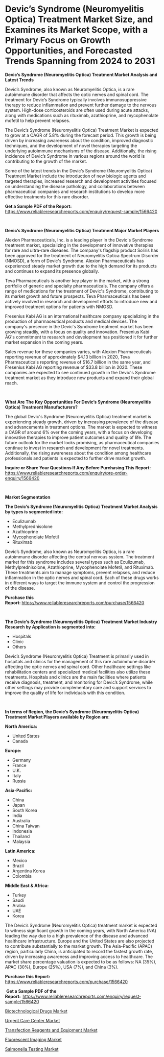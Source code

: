<p><h1>Devic’s Syndrome (Neuromyelitis Optica) Treatment Market Size, and Examines its Market Scope, with a Primary Focus on Growth Opportunities, and Forecasted Trends Spanning from 2024 to 2031</h1></p><p><strong>Devic’s Syndrome (Neuromyelitis Optica) Treatment Market Analysis and Latest Trends</strong></p>
<p><p>Devic’s Syndrome, also known as Neuromyelitis Optica, is a rare autoimmune disorder that affects the optic nerves and spinal cord. The treatment for Devic’s Syndrome typically involves immunosuppressive therapy to reduce inflammation and prevent further damage to the nervous system. High-dose corticosteroids are often used during acute attacks, along with medications such as rituximab, azathioprine, and mycophenolate mofetil to help prevent relapses.</p><p>The Devic’s Syndrome (Neuromyelitis Optica) Treatment Market is expected to grow at a CAGR of 5.8% during the forecast period. This growth is being driven by increasing awareness about the condition, improved diagnostic techniques, and the development of novel therapies targeting the underlying autoimmune mechanisms of the disease. Additionally, the rising incidence of Devic’s Syndrome in various regions around the world is contributing to the growth of the market.</p><p>Some of the latest trends in the Devic’s Syndrome (Neuromyelitis Optica) Treatment Market include the introduction of new biologic agents and targeted therapies, increased research and development activities focused on understanding the disease pathology, and collaborations between pharmaceutical companies and research institutions to develop more effective treatments for this rare disorder.</p></p>
<p><strong>Get a Sample PDF of the Report:&nbsp;</strong> <a href="https://www.reliableresearchreports.com/enquiry/request-sample/1566420">https://www.reliableresearchreports.com/enquiry/request-sample/1566420</a></p>
<p>&nbsp;</p>
<p><strong>Devic’s Syndrome (Neuromyelitis Optica) Treatment Major Market Players</strong></p>
<p><p>Alexion Pharmaceuticals, Inc. is a leading player in the Devic's Syndrome treatment market, specializing in the development of innovative therapies for rare and ultra-rare diseases. The company's flagship product Soliris has been approved for the treatment of Neuromyelitis Optica Spectrum Disorder (NMOSD), a form of Devic's Syndrome. Alexion Pharmaceuticals has experienced steady market growth due to the high demand for its products and continues to expand its presence globally.</p><p>Teva Pharmaceuticals is another key player in the market, with a strong portfolio of generic and specialty pharmaceuticals. The company offers a range of medications for the treatment of Devic's Syndrome, contributing to its market growth and future prospects. Teva Pharmaceuticals has been actively involved in research and development efforts to introduce new and improved treatment options for patients with NMOSD.</p><p>Fresenius Kabi AG is an international healthcare company specializing in the production of pharmaceutical products and medical devices. The company's presence in the Devic's Syndrome treatment market has been growing steadily, with a focus on quality and innovation. Fresenius Kabi AG's commitment to research and development has positioned it for further market expansion in the coming years.</p><p>Sales revenue for these companies varies, with Alexion Pharmaceuticals reporting revenue of approximately $4.13 billion in 2020, Teva Pharmaceuticals reporting revenue of $16.7 billion in the same year, and Fresenius Kabi AG reporting revenue of $33.8 billion in 2020. These companies are expected to see continued growth in the Devic's Syndrome treatment market as they introduce new products and expand their global reach.</p></p>
<p>&nbsp;</p>
<p><strong>What Are The Key Opportunities For Devic’s Syndrome (Neuromyelitis Optica) Treatment Manufacturers?</strong></p>
<p><p>The global Devic's Syndrome (Neuromyelitis Optica) treatment market is experiencing steady growth, driven by increasing prevalence of the disease and advancements in treatment options. The market is expected to witness a CAGR of around 6% over the coming years, with a focus on developing innovative therapies to improve patient outcomes and quality of life. The future outlook for the market looks promising, as pharmaceutical companies continue to invest in research and development for novel treatments. Additionally, the rising awareness about the condition among healthcare professionals and patients is expected to further drive market growth.</p></p>
<p><strong>Inquire or Share Your Questions If Any Before Purchasing This Report:</strong> <a href="https://www.reliableresearchreports.com/enquiry/pre-order-enquiry/1566420">https://www.reliableresearchreports.com/enquiry/pre-order-enquiry/1566420</a></p>
<p>&nbsp;</p>
<p><strong>Market Segmentation</strong></p>
<p><strong>The Devic’s Syndrome (Neuromyelitis Optica) Treatment Market Analysis by types is segmented into:</strong></p>
<p><ul><li>Eculizumab</li><li>Methylprednisolone</li><li>Azathioprine</li><li>Mycophenolate Mofetil</li><li>Rituximab</li></ul></p>
<p><p>Devic’s Syndrome, also known as Neuromyelitis Optica, is a rare autoimmune disorder affecting the central nervous system. The treatment market for this syndrome includes several types such as Eculizumab, Methylprednisolone, Azathioprine, Mycophenolate Mofetil, and Rituximab. These treatments aim to manage symptoms, prevent relapses, and reduce inflammation in the optic nerves and spinal cord. Each of these drugs works in different ways to target the immune system and control the progression of the disease.</p></p>
<p><strong>Purchase this Report:&nbsp;</strong><a href="https://www.reliableresearchreports.com/purchase/1566420">https://www.reliableresearchreports.com/purchase/1566420</a></p>
<p>&nbsp;</p>
<p><strong>The Devic’s Syndrome (Neuromyelitis Optica) Treatment Market Industry Research by Application is segmented into:</strong></p>
<p><ul><li>Hospitals</li><li>Clinic</li><li>Others</li></ul></p>
<p><p>Devic’s Syndrome (Neuromyelitis Optica) Treatment is primarily used in hospitals and clinics for the management of this rare autoimmune disorder affecting the optic nerves and spinal cord. Other healthcare settings like rehabilitation centers and specialized medical facilities also utilize these treatments. Hospitals and clinics are the main facilities where patients receive diagnosis, treatment, and monitoring for Devic’s Syndrome, while other settings may provide complementary care and support services to improve the quality of life for individuals with this condition.</p></p>
<p>&nbsp;</p>
<p><strong>In terms of Region, the Devic’s Syndrome (Neuromyelitis Optica) Treatment Market Players available by Region are:</strong></p>
<p>
    <p> <strong> North America: </strong>
        <ul>
            <li>United States</li>
            <li>Canada</li>
        </ul>
        </p> 
    <p> <strong> Europe: </strong>
        <ul>
            <li>Germany</li>
            <li>France</li>
            <li>U.K.</li>
            <li>Italy</li>
            <li>Russia</li>
        </ul>
        </p> 
    <p> <strong> Asia-Pacific: </strong>
        <ul>
            <li>China</li>
            <li>Japan</li>
            <li>South Korea</li>
            <li>India</li>
            <li>Australia</li>
            <li>China Taiwan</li>
            <li>Indonesia</li>
            <li>Thailand</li>
            <li>Malaysia</li>
        </ul>
        </p> 
    <p> <strong> Latin America: </strong>
        <ul>
            <li>Mexico</li>
            <li>Brazil</li>
            <li>Argentina Korea</li>
            <li>Colombia</li>
        </ul>
        </p> 
    <p> <strong> Middle East & Africa: </strong>
        <ul>
            <li>Turkey</li>
            <li>Saudi</li>
            <li>Arabia</li>
            <li>UAE</li>
            <li>Korea</li>
        </ul>
    </p>
    </p>
<p><p>The Devic’s Syndrome (Neuromyelitis Optica) treatment market is expected to witness significant growth in the coming years, with North America (NA) leading the way due to a high prevalence of the disease and advanced healthcare infrastructure. Europe and the United States are also projected to contribute substantially to the market growth. The Asia-Pacific (APAC) region, particularly China, is anticipated to record the fastest growth rate, driven by increasing awareness and improving access to healthcare. The market share percentage valuation is expected to be as follows: NA (35%), APAC (30%), Europe (25%), USA (7%), and China (3%).</p></p>
<p><strong>Purchase this Report: </strong><a href="https://www.reliableresearchreports.com/purchase/1566420">https://www.reliableresearchreports.com/purchase/1566420</a></p>
<p>&nbsp;<strong>Get a Sample PDF of the Report:&nbsp;&nbsp;</strong><a href="https://www.reliableresearchreports.com/enquiry/request-sample/1566420">https://www.reliableresearchreports.com/enquiry/request-sample/1566420</a></p>
<p><strong></strong></p>
<p><p><a href="https://medium.com/@fosterfahey1016/biotechnological-drugs-market-size-reveals-the-best-marketing-channels-in-global-industry-c704f0e228ce">Biotechnological Drugs Market</a></p><p><a href="https://medium.com/@paulmcglynn6456/urgent-care-center-market-size-and-market-trends-complete-industry-overview-2024-to-2031-e9d58d3382b2">Urgent Care Center Market</a></p><p><a href="https://medium.com/@paulmcglynn6456/transfection-reagents-and-equipment-market-size-market-outlook-and-market-forecast-2024-to-2031-252acda49619">Transfection Reagents and Equipment Market</a></p><p><a href="https://medium.com/@joanacasper19/fluorescent-imaging-nbsp-market-focuses-on-market-share-size-and-projected-forecast-till-2031-532a2a10e2e3">Fluorescent Imaging Market</a></p><p><a href="https://medium.com/@joanacasper19/salmonella-testing-market-trends-and-market-analysis-forecasted-for-period-2024-2031-06fc8c1604d3">Salmonella Testing Market</a></p></p>